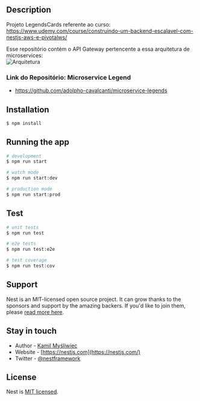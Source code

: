 ## Description

Projeto LegendsCards referente ao curso: https://www.udemy.com/course/construindo-um-backend-escalavel-com-nestjs-aws-e-pivotalws/

Esse repositório contém o API Gateway pertencente a essa arquitetura de microservices: <br>
<img src="https://drive.google.com/file/d/12t1rHoYoHy5lJ3hhpbjxWW7RP-wlF-uP/edit" alt="Arquitetura" />

### Link do Repositório: Microservice Legend
  - https://github.com/adolpho-cavalcanti/microservice-legends

## Installation

```bash
$ npm install
```

## Running the app

```bash
# development
$ npm run start

# watch mode
$ npm run start:dev

# production mode
$ npm run start:prod
```

## Test

```bash
# unit tests
$ npm run test

# e2e tests
$ npm run test:e2e

# test coverage
$ npm run test:cov
```

## Support

Nest is an MIT-licensed open source project. It can grow thanks to the sponsors and support by the amazing backers. If you'd like to join them, please [read more here](https://docs.nestjs.com/support).

## Stay in touch

- Author - [Kamil Myśliwiec](https://kamilmysliwiec.com)
- Website - [https://nestjs.com](https://nestjs.com/)
- Twitter - [@nestframework](https://twitter.com/nestframework)

## License

Nest is [MIT licensed](LICENSE).
